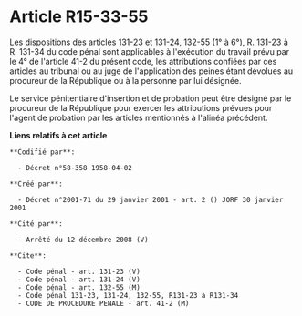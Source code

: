 # Article R15-33-55

Les dispositions des articles 131-23 et 131-24, 132-55 (1° à 6°), R. 131-23 à R. 131-34 du code pénal sont applicables à
l'exécution du travail prévu par le 4° de l'article 41-2 du présent code, les attributions confiées par ces articles au
tribunal ou au juge de l'application des peines étant dévolues au procureur de la République ou à la personne par lui
désignée.

Le service pénitentiaire d'insertion et de probation peut être désigné par le procureur de la République pour exercer les
attributions prévues pour l'agent de probation par les articles mentionnés à l'alinéa précédent.

**Liens relatifs à cet article**

	**Codifié par**:

	  - Décret n°58-358 1958-04-02

	**Créé par**:

	  - Décret n°2001-71 du 29 janvier 2001 - art. 2 () JORF 30 janvier 2001

	**Cité par**:

	  - Arrêté du 12 décembre 2008 (V)

	**Cite**:

	  - Code pénal - art. 131-23 (V)
	  - Code pénal - art. 131-24 (V)
	  - Code pénal - art. 132-55 (M)
	  - Code pénal 131-23, 131-24, 132-55, R131-23 à R131-34
	  - CODE DE PROCEDURE PENALE - art. 41-2 (M)
